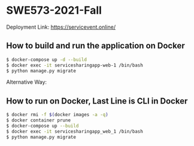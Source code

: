 # SWE573-2021-Fall

Deployment Link:
https://servicevent.online/

## How to build and run the application on Docker
```bash
$ docker-compose up -d --build
$ docker exec -it servicesharingapp-web-1 /bin/bash
$ python manage.py migrate
```

Alternative Way:
## How to run on Docker, Last Line is CLI in Docker

```bash
$ docker rmi -f $(docker images -a -q)
$ docker container prune
$ docker-compose up --build
$ docker exec -it servicesharingapp_web_1 /bin/bash
$ python manage.py migrate
```
